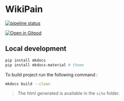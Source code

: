 # WikiPain

[![pipeline status](https://gitlab.papierpain.fr/nananas/wikipain/badges/master/pipeline.svg)](https://gitlab.papierpain.fr/nananas/wikipain/-/commits/master)

[![Open in Gitpod](https://gitpod.io/button/open-in-gitpod.svg)](https://gitpod.io/#https://gitlab.papierpain.fr/nananas/wikipain)

## Local development

```bash
pip install mkdocs
pip install mkdocs-material # theme
```

To build project run the following command :

```bash
mkdocs build --clean
```

> The html generated is available in the `site` folder. 
> 
